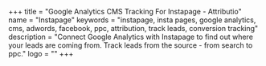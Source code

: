 +++
title = "Google Analytics CMS Tracking For Instapage - Attributio"
name = "Instapage"
keywords = "instapage, insta pages, google analytics, cms, adwords, facebook, ppc, attribution, track leads, conversion tracking"
description = "Connect Google Analytics with Instapage to find out where your leads are coming from. Track leads from the source - from search to ppc."
logo = ""
+++
